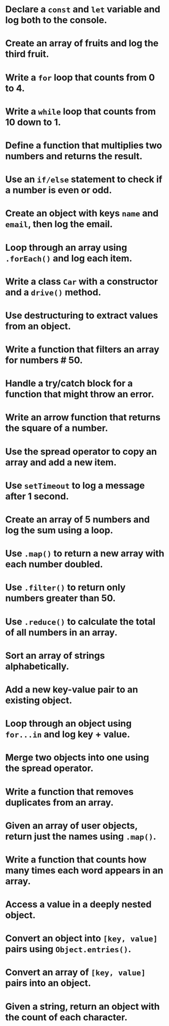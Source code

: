 # Declare a `const` and `let` variable and log both to the console.

# Create an array of fruits and log the third fruit.

# Write a `for` loop that counts from 0 to 4.

# Write a `while` loop that counts from 10 down to 1.

# Define a function that multiplies two numbers and returns the result.

# Use an `if/else` statement to check if a number is even or odd.

# Create an object with keys `name` and `email`, then log the email.

# Loop through an array using `.forEach()` and log each item.

# Write a class `Car` with a constructor and a `drive()` method.

# Use destructuring to extract values from an object.

# Write a function that filters an array for numbers # 50.

# Handle a try/catch block for a function that might throw an error.

# Write an arrow function that returns the square of a number.

# Use the spread operator to copy an array and add a new item.

# Use `setTimeout` to log a message after 1 second.

# Create an array of 5 numbers and log the sum using a loop.

# Use `.map()` to return a new array with each number doubled.

# Use `.filter()` to return only numbers greater than 50.

# Use `.reduce()` to calculate the total of all numbers in an array.

# Sort an array of strings alphabetically.

# Add a new key-value pair to an existing object.

# Loop through an object using `for...in` and log key + value.

# Merge two objects into one using the spread operator.

# Write a function that removes duplicates from an array.

# Given an array of user objects, return just the names using `.map()`.

# Write a function that counts how many times each word appears in an array.

# Access a value in a deeply nested object.

# Convert an object into `[key, value]` pairs using `Object.entries()`.

# Convert an array of `[key, value]` pairs into an object.

# Given a string, return an object with the count of each character.
